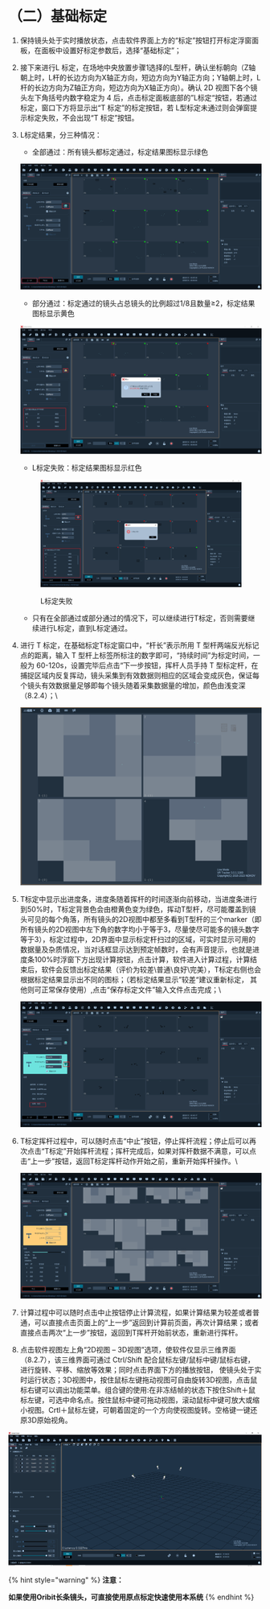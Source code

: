 # （二）基础标定

1. 保持镜头处于实时播放状态，点击软件界面上方的“标定”按钮打开标定浮窗面板，在面板中设置好标定参数后，选择“基础标定”；
2. 接下来进行L 标定，在场地中央放置步骤1选择的L型杆，确认坐标朝向（Z轴朝上时，L杆的长边方向为X轴正方向，短边方向为Y轴正方向；Y轴朝上时，L杆的长边方向为Z轴正方向，短边方向为X轴正方向）。确认 2D 视图下各个镜头左下角括号内数字稳定为 4 后，点击标定面板底部的”L标定“按钮，若通过标定，窗口下方将显示出“T 标定”的标定按钮，若 L型标定未通过则会弹窗提示标定失败，不会出现“T 标定”按钮。
3.  L标定结果，分三种情况：

    * 全部通过：所有镜头都标定通过，标定结果图标显示绿色

    ![L标定成功](<../.gitbook/assets/1 (3).png>)

    * 部分通过：标定通过的镜头占总镜头的比例超过1/8且数量≥2，标定结果图标显示黄色

    ![L标定部分成功](<../.gitbook/assets/2 (3).png>)

    * L标定失败：标定结果图标显示红色

    <figure><img src="../.gitbook/assets/3 (3).png" alt=""><figcaption><p>L标定失败</p></figcaption></figure>

    * 只有在全部通过或部分通过的情况下，可以继续进行T标定，否则需要继续进行L标定，直到L标定通过。
4.  进行 T 标定，在基础标定T标定窗口中，“杆长”表示所用 T 型杆两端反光标记点的距离，输入 T 型杆上标签所标注的数字即可，“持续时间”为标定时间，一般为 60-120s，设置完毕后点击“下一步按钮，挥杆人员手持 T 型标定杆，在捕捉区域内反复挥动，镜头采集到有效数据则相应的区域会变成灰色，保证每个镜头有效数据量足够即每个镜头随着采集数据量的增加，颜色由浅变深（8.2.4）；\


    ![8.2.4](<../.gitbook/assets/4 (3).png>)
5.  T标定中显示出进度条，进度条随着挥杆的时间逐渐向前移动，当进度条进行到50%时，T标定背景色会由橙黄色变为绿色，挥动T型杆，尽可能覆盖到镜头可见的每个角落，所有镜头的2D视图中都至多看到T型杆的三个marker（即所有镜头的2D视图中左下角的数字均小于等于3，尽量使尽可能多的镜头数字等于3），标定过程中，2D界面中显示标定杆扫过的区域，可实时显示可用的数据量及杂质情况，当对话框显示达到预定帧数时，会有声音提示，也就是进度条100%时浮窗下方出现计算按钮，点击计算，软件进入计算过程，计算结束后，软件会反馈出标定结果（评价为较差\普通\良好\完美），T标定右侧也会根据标定结果显示出不同的图标；（若标定结果显示”较差“建议重新标定， 其他则可正常保存使用）,点击“保存标定文件”输入文件点击完成；\


    ![8.2.5](<../.gitbook/assets/5 (3).png>)
6.  T标定挥杆过程中，可以随时点击“中止”按钮，停止挥杆流程；停止后可以再次点击“T标定”开始挥杆流程；挥杆完成后，如果对挥杆数据不满意，可以点击“上一步”按钮，返回T标定挥杆动作开始之前，重新开始挥杆操作。\


    ![8.2.6](<../.gitbook/assets/6 (2).png>)
7. 计算过程中可以随时点击中止按钮停止计算流程，如果计算结果为较差或者普通，可以直接点击页面上的“上一步”返回到计算前页面，再次计算结果；或者直接点击两次“上一步”按钮，返回到T挥杆开始前状态，重新进行挥杆。
8. 点击软件视图左上角“2D视图 – 3D视图”选项，使软件仅显示三维界面（8.2.7），该三维界面可通过 Ctrl/Shift 配合鼠标左键/鼠标中键/鼠标右键，进行旋转、平移、缩放等效果；同时点击界面下方的播放按钮， 使镜头处于实时运行状态；3D视图中，按住鼠标左键拖动视图可自由旋转3D视图，点击鼠标右键可以调出功能菜单。组合键的使用:在非冻结帧的状态下按住Shift＋鼠标左键，可选中命名点。按住鼠标中键可拖动视图，滚动鼠标中键可放大或缩小视图。Crtl＋鼠标左键，可朝着固定的一个方向使视图旋转。空格键一键还原3D原始视角。

![8.2.7](<../.gitbook/assets/7 (2).png>)



{% hint style="warning" %}
**注意：**

**如果使用Oribit长条镜头，可直接使用原点标定快速使用本系统**
{% endhint %}
